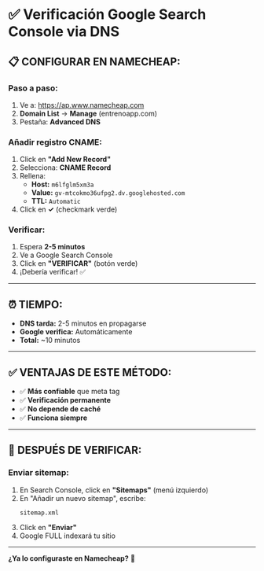 # ✅ Verificación Google Search Console via DNS

## 📋 **CONFIGURAR EN NAMECHEAP:**

### **Paso a paso:**

1. Ve a: https://ap.www.namecheap.com
2. **Domain List** → **Manage** (entrenoapp.com)
3. Pestaña: **Advanced DNS**

### **Añadir registro CNAME:**

1. Click en **"Add New Record"**
2. Selecciona: **CNAME Record**
3. Rellena:
   - **Host:** `m6lfglm5xm3a`
   - **Value:** `gv-mtcokmo36ufpg2.dv.googlehosted.com`
   - **TTL:** `Automatic`
4. Click en **✓** (checkmark verde)

### **Verificar:**

1. Espera **2-5 minutos**
2. Ve a Google Search Console
3. Click en **"VERIFICAR"** (botón verde)
4. ¡Debería verificar! ✅

---

## ⏰ **TIEMPO:**

- **DNS tarda:** 2-5 minutos en propagarse
- **Google verifica:** Automáticamente
- **Total:** ~10 minutos

---

## ✅ **VENTAJAS DE ESTE MÉTODO:**

- ✅ **Más confiable** que meta tag
- ✅ **Verificación permanente**
- ✅ **No depende de caché**
- ✅ **Funciona siempre**

---

## 🎯 **DESPUÉS DE VERIFICAR:**

### **Enviar sitemap:**

1. En Search Console, click en **"Sitemaps"** (menú izquierdo)
2. En "Añadir un nuevo sitemap", escribe:
   ```
   sitemap.xml
   ```
3. Click en **"Enviar"**
4. Google FULL indexará tu sitio

---

**¿Ya lo configuraste en Namecheap?** 🚀

